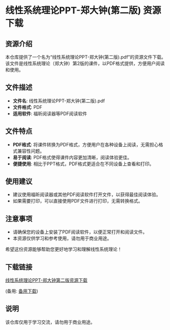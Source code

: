 # 线性系统理论PPT-郑大钟(第二版) 资源下载

## 资源介绍

本仓库提供了一个名为“线性系统理论PPT-郑大钟(第二版).pdf”的资源文件下载。该文件是线性系统理论（郑大钟）第2版的课件，以PDF格式提供，方便用户阅读和使用。

## 文件描述

- **文件名**: 线性系统理论PPT-郑大钟(第二版).pdf
- **文件格式**: PDF
- **适用软件**: 福昕阅读器等PDF阅读软件

## 文件特点

- **PDF格式**: 将课件转换为PDF格式，方便用户在各种设备上阅读，无需担心格式兼容性问题。
- **易于阅读**: PDF格式使得课件内容更加清晰，阅读体验更佳。
- **便捷使用**: 相比于PPT格式，PDF格式更适合在不同设备上查看和打印。

## 使用建议

- 建议使用福昕阅读器或其他PDF阅读软件打开文件，以获得最佳阅读体验。
- 如果需要打印，可以直接使用PDF文件进行打印，无需转换格式。

## 注意事项

- 请确保您的设备上安装了PDF阅读软件，以便正常打开和阅读文件。
- 本资源仅供学习和参考使用，请勿用于商业用途。

希望这份资源能够帮助您更好地学习和理解线性系统理论！

## 下载链接
[线性系统理论PPT-郑大钟第二版资源下载](https://pan.quark.cn/s/9bda4ebd4877) 

(备用: [备用下载](https://pan.baidu.com/s/1vroyL8cgUxpqZDhv2JMIrw?pwd=1234))

## 说明

该仓库仅用于学习交流，请勿用于商业用途。
